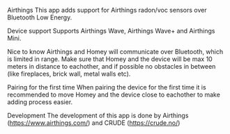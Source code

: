 Airthings
This app adds support for Airthings radon/voc sensors over Bluetooth Low Energy.

Device support
Supports Airthings Wave, Airthings Wave+ and Airthings Mini.

Nice to know
Airthings and Homey will communicate over Bluetooth, which is limited in range. Make sure that Homey and the device will be max 10 meters in distance to eachother, and if possible no obstacles in between (like fireplaces, brick wall, metal walls etc). 

Pairing for the first time
When pairing the device for the first time it is recommended to move Homey and the device close to eachother to make adding process easier.

Development
The development of this app is done by Airthings (https://www.airthings.com/) and CRUDE (https://crude.no/)
